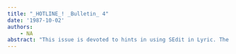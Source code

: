 ```yaml
---
title: "_HOTLINE_! _Bulletin_ 4"
date: '1987-10-02'
authors: 
    - NA
abstract: "This issue is devoted to hints in using SEdit in Lyric. The following topics are covered in this issue. • Using the left cluster keys in SEdit • Changing levels in SEdit • Function keys in SEdit • Changing fonts in SEdit • Setting a default mode for SEdit • Finding '?' in SEdit • Changing the print case in SEdit • Macros in SEdit • SEdit DO-IT key does not work as documented."
---
```


